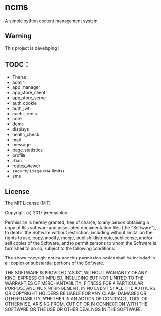 # ncms

A simple python content management system.

## Warning

This project is developing !

## TODO：

* Theme
* admin
* app_manager
* app_store_client
* app_store_server
* auth_cookie
* auth_jwt
* cache_redis
* core
* demo
* displays
* health_check
* mail
* message
* page_statistics
* profile
* rbac
* routes_viewer
* security (page rate limits)
* sms

## License

The MIT License (MIT)

Copyright (c) 2017 jeremaihloo

Permission is hereby granted, free of charge, to any person obtaining a copy
of this software and associated documentation files (the "Software"), to deal
in the Software without restriction, including without limitation the rights
to use, copy, modify, merge, publish, distribute, sublicense, and/or sell
copies of the Software, and to permit persons to whom the Software is
furnished to do so, subject to the following conditions:

The above copyright notice and this permission notice shall be included in
all copies or substantial portions of the Software.

THE SOFTWARE IS PROVIDED "AS IS", WITHOUT WARRANTY OF ANY KIND, EXPRESS OR
IMPLIED, INCLUDING BUT NOT LIMITED TO THE WARRANTIES OF MERCHANTABILITY,
FITNESS FOR A PARTICULAR PURPOSE AND NONINFRINGEMENT. IN NO EVENT SHALL THE
AUTHORS OR COPYRIGHT HOLDERS BE LIABLE FOR ANY CLAIM, DAMAGES OR OTHER
LIABILITY, WHETHER IN AN ACTION OF CONTRACT, TORT OR OTHERWISE, ARISING FROM,
OUT OF OR IN CONNECTION WITH THE SOFTWARE OR THE USE OR OTHER DEALINGS IN
THE SOFTWARE.
